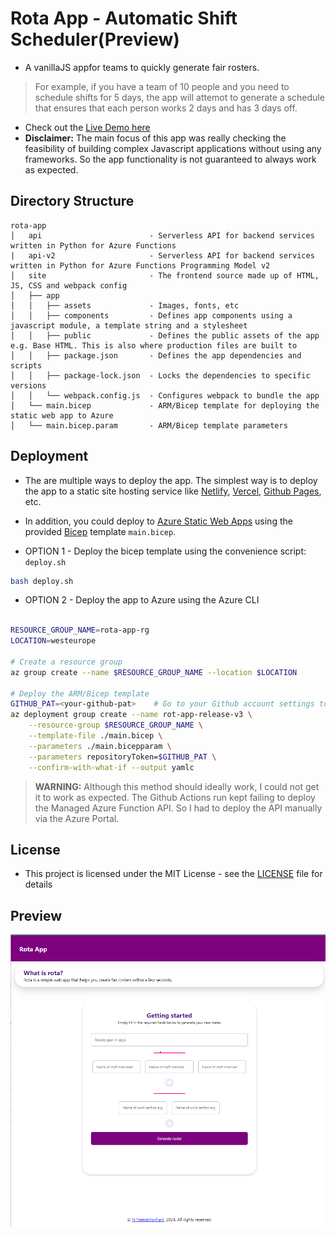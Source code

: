 # Rota App - Automatic Shift Scheduler(Preview)

* A vanillaJS appfor teams to quickly generate fair rosters. 

> For example, if you have a team of 10 people and you need to schedule shifts for 5 days, the app will attemot to  generate a schedule that ensures that each person works 2 days and has 3 days off.

* Check out the [Live Demo here]()
* **Disclaimer:** The main focus of this app was really checking the feasibility of building complex Javascript applications without using any frameworks. So the app functionality is not guaranteed to always work as expected.


## Directory Structure

```
rota-app
│   api                        - Serverless API for backend services written in Python for Azure Functions
|   api-v2                     - Serverless API for backend services written in Python for Azure Functions Programming Model v2
│   site                       - The frontend source made up of HTML, JS, CSS and webpack config
│   ├── app
│   │   ├── assets             - Images, fonts, etc
│   │   ├── components         - Defines app components using a javascript module, a template string and a stylesheet
│   │   ├── public             - Defines the public assets of the app e.g. Base HTML. This is also where production files are built to
│   │   ├── package.json       - Defines the app dependencies and scripts
│   │   ├── package-lock.json  - Locks the dependencies to specific versions
│   │   └── webpack.config.js  - Configures webpack to bundle the app 
│   └── main.bicep             - ARM/Bicep template for deploying the static web app to Azure
│   └── main.bicep.param       - ARM/Bicep template parameters

```


## Deployment

* The are multiple ways to deploy the app. The simplest way is to deploy the app to a static site hosting service like [Netlify](https://www.netlify.com/), [Vercel](https://vercel.com/), [Github Pages](https://pages.github.com/), etc.
* In addition, you could deploy to [Azure Static Web Apps](https://portal.azure.com/#create/Microsoft.StaticApp) using the provided [Bicep](https://learn.microsoft.com/en-us/azure/azure-resource-manager/bicep/overview?tabs=bicep) template `main.bicep`.

* OPTION 1 - Deploy the bicep template using the convenience script: `deploy.sh`

```bash
bash deploy.sh
```


* OPTION 2 - Deploy the app to Azure using the Azure CLI


```bash

RESOURCE_GROUP_NAME=rota-app-rg
LOCATION=westeurope

# Create a resource group
az group create --name $RESOURCE_GROUP_NAME --location $LOCATION

# Deploy the ARM/Bicep template
GITHUB_PAT=<your-github-pat>    # Go to your Github account settings to create a Personal Access Token
az deployment group create --name rot-app-release-v3 \
    --resource-group $RESOURCE_GROUP_NAME \
    --template-file ./main.bicep \
    --parameters ./main.bicepparam \
    --parameters repositoryToken=$GITHUB_PAT \
    --confirm-with-what-if --output yamlc

```

> **WARNING:** Although this method should ideally work, I could not get it to work as expected. The Github Actions run kept failing to deploy the Managed Azure
Function API. So I had to deploy the API manually via the Azure Portal.

## License

* This project is licensed under the MIT License - see the [LICENSE](LICENSE) file for details

## Preview

![Rota App Home](./rota-app-home.png)
